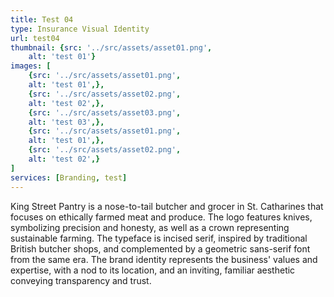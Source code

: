 ```yaml
---
title: Test 04
type: Insurance Visual Identity
url: test04
thumbnail: {src: '../src/assets/asset01.png',
    alt: 'test 01'}
images: [
    {src: '../src/assets/asset01.png',
    alt: 'test 01',},
    {src: '../src/assets/asset02.png',
    alt: 'test 02',},
    {src: '../src/assets/asset03.png',
    alt: 'test 03',},
    {src: '../src/assets/asset01.png',
    alt: 'test 01',},
    {src: '../src/assets/asset02.png',
    alt: 'test 02',}
]
services: [Branding, test]
---
```

King Street Pantry is a nose-to-tail butcher and grocer in St. Catharines that focuses on ethically farmed meat and produce. The logo features knives, symbolizing precision and honesty, as well as a crown representing sustainable farming. The typeface is incised serif, inspired by traditional British butcher shops, and complemented by a geometric sans-serif font from the same era. The brand identity represents the business' values and expertise, with a nod to its location, and an inviting, familiar aesthetic conveying transparency and trust.